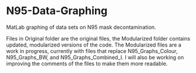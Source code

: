 # N95-Data-Graphing
MatLab graphing of data sets on N95 mask decontamination.

Files in Original folder are the original files, the Modularized folder contains updated, modularized versions of the code.
The Modularized files are a work in progress, currently with files that replace N95_Graphs_Colour, N95_Graphs_BW, and N95_Graphs_Combined_I.
I will also be working on improving the comments of the files to make them more readable.
